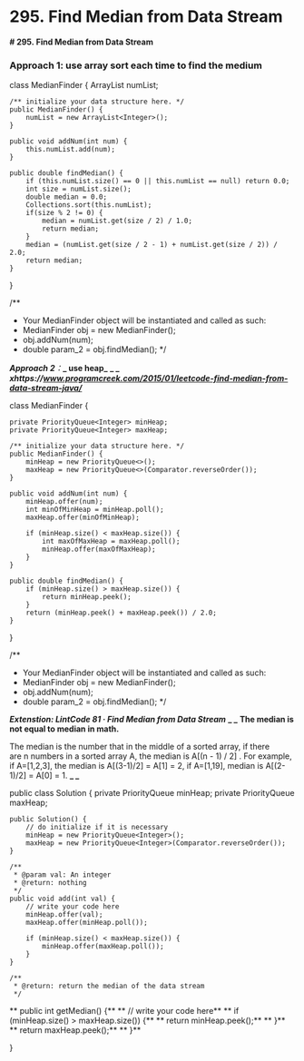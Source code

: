 # 295. Find Median from Data Stream

**# 295. Find Median from Data Stream**

### Approach 1: use array sort each time to find the medium

class MedianFinder {
    ArrayList<Integer> numList;

    /** initialize your data structure here. */
    public MedianFinder() {
        numList = new ArrayList<Integer>();
    }
    
    public void addNum(int num) {
        this.numList.add(num);
    }
    
    public double findMedian() {
        if (this.numList.size() == 0 || this.numList == null) return 0.0;
        int size = numList.size();
        double median = 0.0;
        Collections.sort(this.numList);
        if(size % 2 != 0) {
            median = numList.get(size / 2) / 1.0;
            return median;
        }
        median = (numList.get(size / 2 - 1) + numList.get(size / 2)) / 2.0;
        return median;
    }
}

/**
 * Your MedianFinder object will be instantiated and called as such:
 * MedianFinder obj = new MedianFinder();
 * obj.addNum(num);
 * double param_2 = obj.findMedian();
 */

**_Approach 2_**_：_**_ use heap_**
**_
_**
**_xhttps://www.programcreek.com/2015/01/leetcode-find-median-from-data-stream-java/_**

class MedianFinder {

    private PriorityQueue<Integer> minHeap;
    private PriorityQueue<Integer> maxHeap;
    
    /** initialize your data structure here. */
    public MedianFinder() {
        minHeap = new PriorityQueue<>();
        maxHeap = new PriorityQueue<>(Comparator.reverseOrder());
    }
    
    public void addNum(int num) {
        minHeap.offer(num);
        int minOfMinHeap = minHeap.poll();
        maxHeap.offer(minOfMinHeap);
        
        if (minHeap.size() < maxHeap.size()) {
            int maxOfMaxHeap = maxHeap.poll();
            minHeap.offer(maxOfMaxHeap);
        }
    }
    
    public double findMedian() {
        if (minHeap.size() > maxHeap.size()) {
            return minHeap.peek();
        }
        return (minHeap.peek() + maxHeap.peek()) / 2.0;
    }
}

/**
 * Your MedianFinder object will be instantiated and called as such:
 * MedianFinder obj = new MedianFinder();
 * obj.addNum(num);
 * double param_2 = obj.findMedian();
 */

**_Extenstion: LintCode 81 · Find Median from Data Stream_**
**_
_**
**The median is not equal to median in math.**

The median is the number that in the middle of a sorted array, if there are n numbers in a sorted array A, the median is A[(n - 1) / 2] .
For example, if A=[1,2,3], the median is A[(3-1)/2] = A[1] = 2, if A=[1,19], median is A[(2-1)/2] = A[0] = 1.
**_
_**

public class Solution {
    private PriorityQueue<Integer> minHeap;
    private PriorityQueue<Integer> maxHeap;

    public Solution() {
        // do initialize if it is necessary
        minHeap = new PriorityQueue<Integer>();
        maxHeap = new PriorityQueue<Integer>(Comparator.reverseOrder());
    }

    /**
     * @param val: An integer
     * @return: nothing
     */
    public void add(int val) {
        // write your code here
        minHeap.offer(val);
        maxHeap.offer(minHeap.poll());

        if (minHeap.size() < maxHeap.size()) {
            minHeap.offer(maxHeap.poll());
        }
    }

    /**
     * @return: return the median of the data stream
     */
**    public int getMedian() {**
**        // write your code here**
**        if (minHeap.size() > maxHeap.size()) {**
**            return minHeap.peek();**
**        }**
**        return maxHeap.peek();**
**    }**

}

